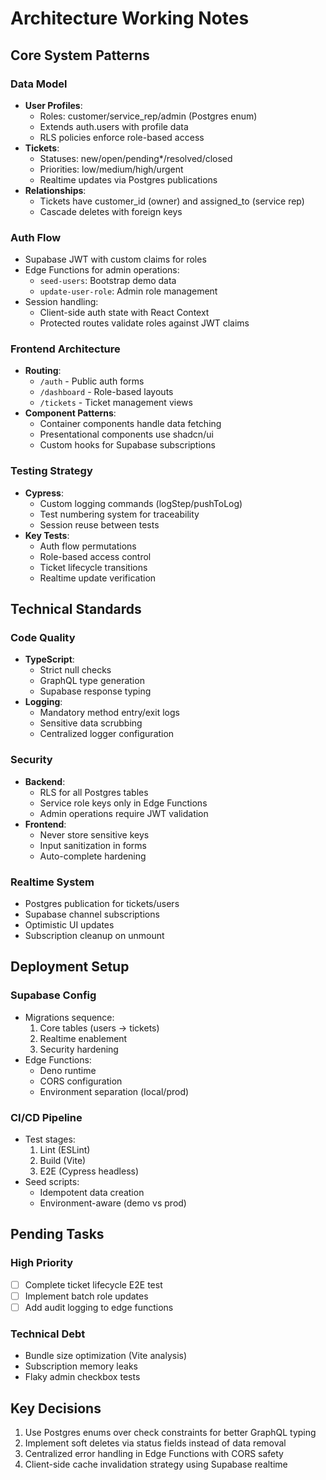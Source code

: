 # Architecture Working Notes

## Core System Patterns

### Data Model
- **User Profiles**: 
  - Roles: customer/service_rep/admin (Postgres enum)
  - Extends auth.users with profile data
  - RLS policies enforce role-based access
- **Tickets**:
  - Statuses: new/open/pending*/resolved/closed
  - Priorities: low/medium/high/urgent
  - Realtime updates via Postgres publications
- **Relationships**:
  - Tickets have customer_id (owner) and assigned_to (service rep)
  - Cascade deletes with foreign keys

### Auth Flow
- Supabase JWT with custom claims for roles
- Edge Functions for admin operations:
  - `seed-users`: Bootstrap demo data
  - `update-user-role`: Admin role management
- Session handling:
  - Client-side auth state with React Context
  - Protected routes validate roles against JWT claims

### Frontend Architecture
- **Routing**:
  - `/auth` - Public auth forms
  - `/dashboard` - Role-based layouts
  - `/tickets` - Ticket management views
- **Component Patterns**:
  - Container components handle data fetching
  - Presentational components use shadcn/ui
  - Custom hooks for Supabase subscriptions

### Testing Strategy
- **Cypress**:
  - Custom logging commands (logStep/pushToLog)
  - Test numbering system for traceability
  - Session reuse between tests
- **Key Tests**:
  - Auth flow permutations
  - Role-based access control
  - Ticket lifecycle transitions
  - Realtime update verification

## Technical Standards

### Code Quality
- **TypeScript**:
  - Strict null checks
  - GraphQL type generation
  - Supabase response typing
- **Logging**:
  - Mandatory method entry/exit logs
  - Sensitive data scrubbing
  - Centralized logger configuration

### Security
- **Backend**:
  - RLS for all Postgres tables
  - Service role keys only in Edge Functions
  - Admin operations require JWT validation
- **Frontend**:
  - Never store sensitive keys
  - Input sanitization in forms
  - Auto-complete hardening

### Realtime System
- Postgres publication for tickets/users
- Supabase channel subscriptions
- Optimistic UI updates
- Subscription cleanup on unmount

## Deployment Setup

### Supabase Config
- Migrations sequence:
  1. Core tables (users → tickets)
  2. Realtime enablement
  3. Security hardening
- Edge Functions:
  - Deno runtime
  - CORS configuration
  - Environment separation (local/prod)

### CI/CD Pipeline
- Test stages:
  1. Lint (ESLint)
  2. Build (Vite)
  3. E2E (Cypress headless)
- Seed scripts:
  - Idempotent data creation
  - Environment-aware (demo vs prod)

## Pending Tasks

### High Priority
- [ ] Complete ticket lifecycle E2E test
- [ ] Implement batch role updates
- [ ] Add audit logging to edge functions

### Technical Debt
- Bundle size optimization (Vite analysis)
- Subscription memory leaks
- Flaky admin checkbox tests

## Key Decisions
1. Use Postgres enums over check constraints for better GraphQL typing
2. Implement soft deletes via status fields instead of data removal
3. Centralized error handling in Edge Functions with CORS safety
4. Client-side cache invalidation strategy using Supabase realtime
